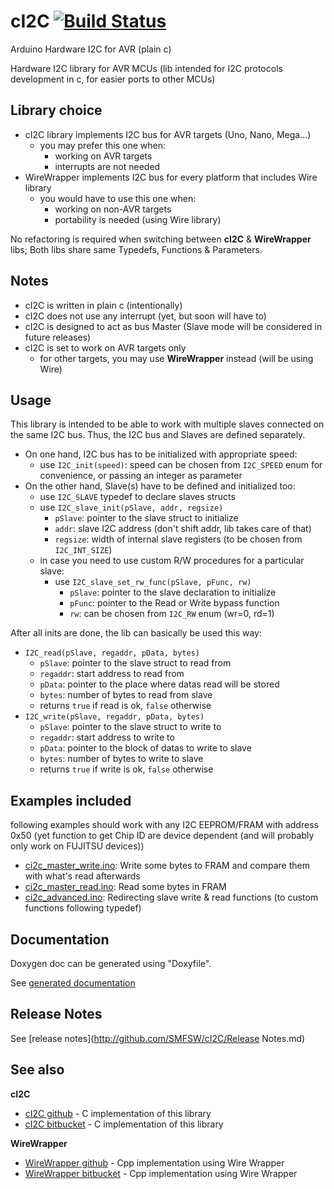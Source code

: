 # cI2C [![Build Status](https://travis-ci.org/SMFSW/cI2C.svg?branch=master)](https://travis-ci.org/SMFSW/cI2C)

Arduino Hardware I2C for AVR (plain c)

Hardware I2C library for AVR MCUs (lib intended for I2C protocols development in c, for easier ports to other MCUs)

## Library choice

* cI2C library implements I2C bus for AVR targets (Uno, Nano, Mega...)
  * you may prefer this one when:
    * working on AVR targets
    * interrupts are not needed
* WireWrapper implements I2C bus for every platform that includes Wire library
  * you would have to use this one when:
    * working on non-AVR targets
    * portability is needed (using Wire library)

No refactoring is required when switching between **cI2C** & **WireWrapper** libs;
Both libs share same Typedefs, Functions & Parameters.

## Notes

* cI2C is written in plain c (intentionally)
* cI2C does not use any interrupt (yet, but soon will have to)
* cI2C is designed to act as bus Master (Slave mode will be considered in future releases)
* cI2C is set to work on AVR targets only
  * for other targets, you may use **WireWrapper** instead (will be using Wire)

## Usage

This library is intended to be able to work with multiple slaves connected on the same I2C bus.
Thus, the I2C bus and Slaves are defined separately.

* On one hand, I2C bus has to be initialized with appropriate speed:
  * use `I2C_init(speed)`: speed can be chosen from `I2C_SPEED` enum for convenience, or passing an integer as parameter
* On the other hand, Slave(s) have to be defined and initialized too:
  * use `I2C_SLAVE` typedef to declare slaves structs
  * use `I2C_slave_init(pSlave, addr, regsize)`
    * `pSlave`: pointer to the slave struct to initialize
    * `addr`: slave I2C address (don't shift addr, lib takes care of that)
    * `regsize`: width of internal slave registers (to be chosen from `I2C_INT_SIZE`)
  * in case you need to use custom R/W procedures for a particular slave:
    * use `I2C_slave_set_rw_func(pSlave, pFunc, rw)`
      * `pSlave`: pointer to the slave declaration to initialize
      * `pFunc`: pointer to the Read or Write bypass function
      * `rw`: can be chosen from `I2C_RW` enum (wr=0, rd=1)

After all inits are done, the lib can basically be used this way:
* `I2C_read(pSlave, regaddr, pData, bytes)`
  * `pSlave`: pointer to the slave struct to read from
  * `regaddr`: start address to read from
  * `pData`: pointer to the place where datas read will be stored
  * `bytes`: number of bytes to read from slave
  * returns `true` if read is ok, `false` otherwise
* `I2C_write(pSlave, regaddr, pData, bytes)`
  * `pSlave`: pointer to the slave struct to write to
  * `regaddr`: start address to write to
  * `pData`: pointer to the block of datas to write to slave
  * `bytes`: number of bytes to write to slave
  * returns `true` if write is ok, `false` otherwise

## Examples included

following examples should work with any I2C EEPROM/FRAM with address 0x50
(yet function to get Chip ID are device dependent (and will probably only work on FUJITSU devices))
* [ci2c_master_write.ino](examples/ci2c_master_write/ci2c_master_write.ino): Write some bytes to FRAM and compare them with what's read afterwards
* [ci2c_master_read.ino](examples/ci2c_master_read/ci2c_master_read.ino): Read some bytes in FRAM
* [ci2c_advanced.ino](examples/ci2c_advanced/ci2c_advanced.ino): Redirecting slave write & read functions (to custom functions following typedef)

## Documentation

Doxygen doc can be generated using "Doxyfile".

See [generated documentation](http://smfsw.github.io/cI2C/)

## Release Notes

See [release notes](http://github.com/SMFSW/cI2C/Release Notes.md)

## See also

**cI2C**
* [cI2C github](https://github.com/SMFSW/cI2C) - C implementation of this library
* [cI2C bitbucket](https://bitbucket.org/SMFSW/ci2c) - C implementation of this library

**WireWrapper**
* [WireWrapper github](https://github.com/SMFSW/WireWrapper) - Cpp implementation using Wire Wrapper
* [WireWrapper bitbucket](https://bitbucket.org/SMFSW/wirewrapper) - Cpp implementation using Wire Wrapper
